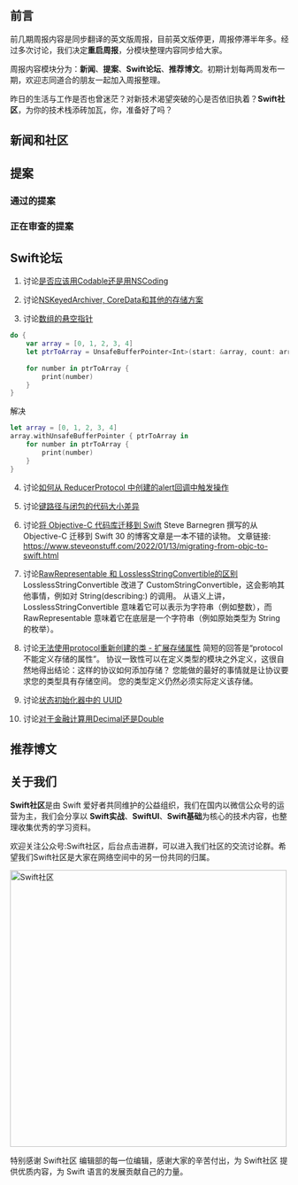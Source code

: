 ## 前言

前几期周报内容是同步翻译的英文版周报，目前英文版停更，周报停滞半年多。经过多次讨论，我们决定**重启周报**，分模块整理内容同步给大家。

周报内容模块分为：**新闻**、**提案**、**Swift论坛**、**推荐博文**。初期计划每两周发布一期，欢迎志同道合的朋友一起加入周报整理。

昨日的生活与工作是否也曾迷茫？对新技术渴望突破的心是否依旧执着？**Swift社区**，为你的技术栈添砖加瓦，你，准备好了吗？

## 新闻和社区


## 提案

### 通过的提案


### 正在审查的提案


## Swift论坛
1) 讨论[是否应该用Codable还是用NSCoding](https://forums.swift.org/t/should-i-stick-with-codable-or-switch-back-to-nscoding/61604 "是否应该用Codable还是用NSCoding")

2) 讨论[NSKeyedArchiver, CoreData和其他的存储方案](https://forums.swift.org/t/nskeyedarchiver-coredata-and-other-storage-solutions/61603 "NSKeyedArchiver, CoreData和其他的存储方案")

3) 讨论[数组的悬空指针](https://forums.swift.org/t/dangling-pointer-from-array/61609 "数组的悬空指针")
```Swift
do {
    var array = [0, 1, 2, 3, 4]
    let ptrToArray = UnsafeBufferPointer<Int>(start: &array, count: array.count)
    
    for number in ptrToArray {
        print(number)
    }
}
```
解决
```Swift
let array = [0, 1, 2, 3, 4]
array.withUnsafeBufferPointer { ptrToArray in
    for number in ptrToArray {
        print(number)
    }
}
```

4) 讨论[如何从 ReducerProtocol 中创建的alert回调中触发操作](https://forums.swift.org/t/how-to-trigger-action-from-alert-callback-created-in-reducerprotocol/61598 "如何从 ReducerProtocol 中创建的alert回调中触发操作")

5) 讨论[键路径与闭包的代码大小差异](https://forums.swift.org/t/code-size-difference-with-keypath-vs-closure/61599 "键路径与闭包的代码大小差异")

6) 讨论[将 Objective-C 代码库迁移到 Swift](https://forums.swift.org/t/migrating-an-objective-c-codebase-to-swift/61592 "将 Objective-C 代码库迁移到 Swift")
Steve Barnegren 撰写的从 Objective-C 迁移到 Swift 30 的博客文章是一本不错的读物。
文章链接: https://www.steveonstuff.com/2022/01/13/migrating-from-objc-to-swift.html

7) 讨论[RawRepresentable<String> 和 LosslessStringConvertible的区别](https://forums.swift.org/t/difference-between-rawrepresentable-string-and-losslessstringconvertible/61600 "RawRepresentable<String>和LosslessStringConvertible的区别")
LosslessStringConvertible 改进了 CustomStringConvertible，这会影响其他事情，例如对 String(describing:) 的调用。 
从语义上讲，LosslessStringConvertible 意味着它可以表示为字符串（例如整数），而 RawRepresentable<String> 意味着它在底层是一个字符串（例如原始类型为 String 的枚举）。

8) 讨论[无法使用protocol重新创建的类 - 扩展存储属性](https://forums.swift.org/t/i-cant-recreate-my-class-using-protocols-extension-stored-properties/61589 "无法使用protocol重新创建的类 - 扩展存储属性")
简短的回答是“protocol不能定义存储的属性”。 协议一致性可以在定义类型的模块之外定义，这很自然地得出结论：这样的协议如何添加存储？
您能做的最好的事情就是让协议要求您的类型具有存储空间。 您的类型定义仍然必须实际定义该存储。

9) 讨论[状态初始化器中的 UUID](https://forums.swift.org/t/uuid-in-state-initializer/61593 "状态初始化器中的 UUID")

10) 讨论[对于金融计算用Decimal还是Double](https://forums.swift.org/t/decimal-or-double-for-financial-calculations/61585 "对于金融计算用Decimal还是Double")

## 推荐博文

## 关于我们

**Swift社区**是由 Swift 爱好者共同维护的公益组织，我们在国内以微信公众号的运营为主，我们会分享以 **Swift实战**、**SwiftUl**、**Swift基础**为核心的技术内容，也整理收集优秀的学习资料。

欢迎关注公众号:Swift社区，后台点击进群，可以进入我们社区的交流讨论群。希望我们Swift社区是大家在网络空间中的另一份共同的归属。

<img width="500" alt="Swift社区" src="https://user-images.githubusercontent.com/24238160/132703149-34121c6c-fd18-491c-a697-58a0fabf3060.png">

特别感谢 Swift社区 编辑部的每一位编辑，感谢大家的辛苦付出，为 Swift社区 提供优质内容，为 Swift 语言的发展贡献自己的力量。
